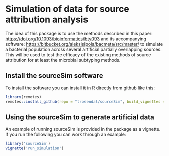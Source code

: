# Simulation of data for source attribution analysis

The idea of this package is to use the methods described in this
paper: https://doi.org/10.1093/bioinformatics/bty093 and its
accompanying software:
https://bitbucket.org/aleksisipola/bacmeta/src/master/ to simulate a
bacterial population across several artificial partially overlapping
sources. This will be used to test the efficacy of the existing
methods of source attribution for at least the microbial subtyping
methods.

## Install the sourceSim software

To install the software you can install it in R directly from github like
this:

```R
library(remotes)
remotes::install_github(repo = "trosendal/sourceSim", build_vignettes = TRUE)
```

## Using the sourceSim to generate artificial data

An example of running sourceSim is provided in the package as a
vignette. If you run the following you can work through an example:

```R
library('sourceSim')
vignette('run_simulation')
```
